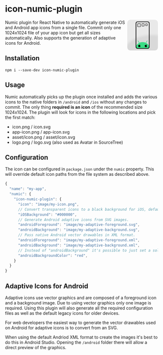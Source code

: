 # icon-numic-plugin

<img align="right" src="https://github.com/tobua/icon-numic-plugin/raw/main/logo.png" width="20%" alt="Icon Numic Plugin Logo" />

Numic plugin for React Native to automatically generate iOS and Android app icons from a single file. Commit only one 1024x1024 file of your app icon but get all sizes automatically. Also supports the generation of adaptive icons for Android.

## Installation

```
npm i --save-dev icon-numic-plugin
```

## Usage

Numic automatically picks up the plugin once installed and adds the various icons to the native folders in `/android` and `/ios` without any changes to commit. The only thing **required is an icon** of the recommended size 1024x1024. The plugin will look for icons in the following locations and pick the first match:

- icon.png / icon.svg
- app-icon.png / app-icon.svg
- asset/icon.png / asset/icon.svg
- logo.png / logo.svg (also used as Avatar in SourceTree)

## Configuration

The icon can be configured in `package.json` under the `numic` property. This will override default icon paths from the file system as described above.

```js
{
  "name": "my-app",
  "numic": {
    "icon-numic-plugin": {
      "icon": "image/my-icon.png",
      // Convert transparent icons to a black background for iOS, default white.
      "iOSBackground": "#000000",
      // Generate Android adaptive icons from SVG images.
      "androidForeground": "image/my-adaptive-foreground.svg",
      "androidBackground": "image/my-adaptive-background.svg",
      // Pass native Android vector drawables in XML format.
      "androidForeground": "image/my-adaptive-foreground.xml",
      "androidBackground": "image/my-adaptive-background.xml",
      // Instead of "androidBackground" it's possible to just set a solid color.
      "androidBackgroundColor": "red",
    }
  }
}
```

## Adaptive Icons for Android

Adaptive icons use vector graphics and are composed of a foreground icon and a background image. Due to using vector graphics only one image is required. Using this plugin will also generate all the required configuration files as well as the default legacy icons for older devices.

For web developers the easiest way to generate the vector drawables used on Android for adaptive icons is to convert from an SVG.

When using the default Andriod XML format to create the images it's best to do this in Android Studio. Opening the `/android` folder there will allow a direct preview of the graphics.

